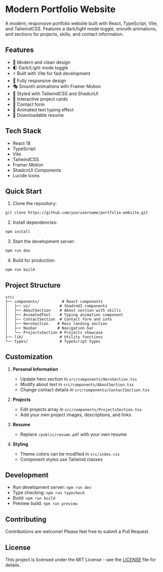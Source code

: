# Modern Portfolio Website

A modern, responsive portfolio website built with React, TypeScript, Vite, and TailwindCSS. Features a dark/light mode toggle, smooth animations, and sections for projects, skills, and contact information.

## Features

- 🎨 Modern and clean design
- 🌓 Dark/Light mode toggle
- ⚡ Built with Vite for fast development
- 📱 Fully responsive design
- 🎭 Smooth animations with Framer Motion
- 💅 Styled with TailwindCSS and ShadcnUI
- 🎯 Interactive project cards
- 📝 Contact form
- 🔄 Animated text typing effect
- 📄 Downloadable resume

## Tech Stack

- React 18
- TypeScript
- Vite
- TailwindCSS
- Framer Motion
- ShadcnUI Components
- Lucide Icons

## Quick Start

1. Clone the repository:
```bash
git clone https://github.com/yourusername/portfolio-website.git
```

2. Install dependencies:
```bash
npm install
```

3. Start the development server:
```bash
npm run dev
```

4. Build for production:
```bash
npm run build
```

## Project Structure

```
src/
├── components/          # React components
│   ├── ui/             # ShadcnUI components
│   ├── AboutSection    # About section with skills
│   ├── AnimatedText    # Typing animation component
│   ├── ContactSection  # Contact form and info
│   ├── HeroSection    # Main landing section
│   ├── Navbar         # Navigation bar
│   └── ProjectsSection # Projects showcase
├── lib/                # Utility functions
└── types/              # TypeScript types
```

## Customization

1. **Personal Information**
   - Update hero section in `src/components/HeroSection.tsx`
   - Modify about text in `src/components/AboutSection.tsx`
   - Change contact details in `src/components/ContactSection.tsx`

2. **Projects**
   - Edit projects array in `src/components/ProjectsSection.tsx`
   - Add your own project images, descriptions, and links

3. **Resume**
   - Replace `/public/resume.pdf` with your own resume

4. **Styling**
   - Theme colors can be modified in `src/index.css`
   - Component styles use Tailwind classes

## Development

- Run development server: `npm run dev`
- Type checking: `npm run typecheck`
- Build: `npm run build`
- Preview build: `npm run preview`

## Contributing

Contributions are welcome! Please feel free to submit a Pull Request.

## License

This project is licensed under the MIT License - see the [LICENSE](LICENSE) file for details.

